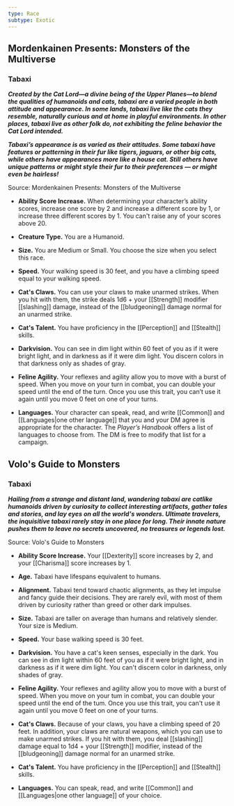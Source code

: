 ```yaml
---
type: Race
subtype: Exotic
---
```

## Mordenkainen Presents: Monsters of the Multiverse

### Tabaxi 

**_Created by the Cat Lord—a divine being of the Upper Planes—to blend the qualities of humanoids and cats, tabaxi are a varied people in both attitude and appearance. In some lands, tabaxi live like the cats they resemble, naturally curious and at home in playful environments. In other places, tabaxi live as other folk do, not exhibiting the feline behavior the Cat Lord intended._**

**_Tabaxi’s appearance is as varied as their attitudes. Some tabaxi have features or patterning in their fur like tigers, jaguars, or other big cats, while others have appearances more like a house cat. Still others have unique patterns or might style their fur to their preferences — or might even be hairless!_**

Source: Mordenkainen Presents: Monsters of the Multiverse 

- **Ability Score Increase.** When determining your character’s ability scores, increase one score by 2 and increase a different score by 1, or increase three different scores by 1. You can't raise any of your scores above 20.

- **Creature Type.** You are a Humanoid.

- **Size.** You are Medium or Small. You choose the size when you select this race.

- **Speed.** Your walking speed is 30 feet, and you have a climbing speed equal to your walking speed.

- **Cat's Claws.** You can use your claws to make unarmed strikes. When you hit with them, the strike deals 1d6 + your [[Strength]] modifier [[slashing]] damage, instead of the [[bludgeoning]] damage normal for an unarmed strike.

- **Cat's Talent.** You have proficiency in the [[Perception]] and [[Stealth]] skills.

- **Darkvision.** You can see in dim light within 60 feet of you as if it were bright light, and in darkness as if it were dim light. You discern colors in that darkness only as shades of gray.

- **Feline Agility.** Your reflexes and agility allow you to move with a burst of speed. When you move on your turn in combat, you can double your speed until the end of the turn. Once you use this trait, you can’t use it again until you move 0 feet on one of your turns.

- **Languages.** Your character can speak, read, and write [[Common]] and [[Languages|one other language]] that you and your DM agree is appropriate for the character. The _Player’s Handbook_ offers a list of languages to choose from. The DM is free to modify that list for a campaign.

## Volo's Guide to Monsters

### Tabaxi 

_**Hailing from a strange and distant land, wandering tabaxi are catlike humanoids driven by curiosity to collect interesting artifacts, gather tales and stories, and lay eyes on all the world's wonders. Ultimate travelers, the inquisitive tabaxi rarely stay in one place for long. Their innate nature pushes them to leave no secrets uncovered, no treasures or legends lost.**_

Source: Volo's Guide to Monsters 

- **Ability Score Increase.** Your [[Dexterity]] score increases by 2, and your [[Charisma]] score increases by 1.

- **Age.** Tabaxi have lifespans equivalent to humans.

- **Alignment.** Tabaxi tend toward chaotic alignments, as they let impulse and fancy guide their decisions. They are rarely evil, with most of them driven by curiosity rather than greed or other dark impulses.

- **Size.** Tabaxi are taller on average than humans and relatively slender. Your size is Medium.

- **Speed.** Your base walking speed is 30 feet.

- **Darkvision.** You have a cat's keen senses, especially in the dark. You can see in dim light within 60 feet of you as if it were bright light, and in darkness as if it were dim light. You can't discern color in darkness, only shades of gray.

- **Feline Agility.** Your reflexes and agility allow you to move with a burst of speed. When you move on your tum in combat, you can double your speed until the end of the tum. Once you use this trait, you can't use it again until you move 0 feet on one of your turns.

- **Cat's Claws.** Because of your claws, you have a climbing speed of 20 feet. In addition, your claws are natural weapons, which you can use to make unarmed strikes. If you hit with them, you deal [[slashing]] damage equal to 1d4 + your [[Strength]] modifier, instead of the [[bludgeoning]] damage normal for an unarmed strike.

- **Cat's Talent.** You have proficiency in the [[Perception]] and [[Stealth]] skills.

- **Languages.** You can speak, read, and write [[Common]] and [[Languages|one other language]] of your choice. 